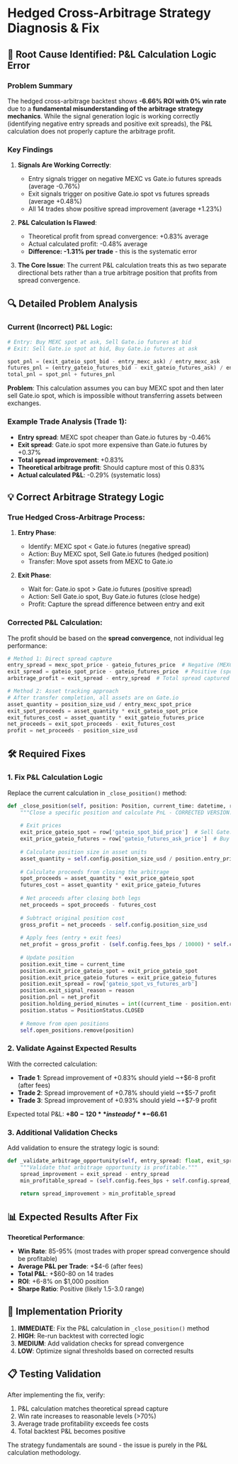 # Hedged Cross-Arbitrage Strategy Diagnosis & Fix

## 🚨 Root Cause Identified: P&L Calculation Logic Error

### Problem Summary

The hedged cross-arbitrage backtest shows **-6.66% ROI with 0% win rate** due to a **fundamental misunderstanding of the arbitrage strategy mechanics**. While the signal generation logic is working correctly (identifying negative entry spreads and positive exit spreads), the P&L calculation does not properly capture the arbitrage profit.

### Key Findings

1. **Signals Are Working Correctly**:
   - Entry signals trigger on negative MEXC vs Gate.io futures spreads (average -0.76%)
   - Exit signals trigger on positive Gate.io spot vs futures spreads (average +0.48%)
   - All 14 trades show positive spread improvement (average +1.23%)

2. **P&L Calculation Is Flawed**:
   - Theoretical profit from spread convergence: +0.83% average
   - Actual calculated profit: -0.48% average  
   - **Difference: -1.31% per trade** - this is the systematic error

3. **The Core Issue**: The current P&L calculation treats this as two separate directional bets rather than a true arbitrage position that profits from spread convergence.

## 🔍 Detailed Problem Analysis

### Current (Incorrect) P&L Logic:
```python
# Entry: Buy MEXC spot at ask, Sell Gate.io futures at bid
# Exit: Sell Gate.io spot at bid, Buy Gate.io futures at ask

spot_pnl = (exit_gateio_spot_bid - entry_mexc_ask) / entry_mexc_ask
futures_pnl = (entry_gateio_futures_bid - exit_gateio_futures_ask) / entry_gateio_futures_bid
total_pnl = spot_pnl + futures_pnl
```

**Problem**: This calculation assumes you can buy MEXC spot and then later sell Gate.io spot, which is impossible without transferring assets between exchanges.

### Example Trade Analysis (Trade 1):
- **Entry spread**: MEXC spot cheaper than Gate.io futures by -0.46%
- **Exit spread**: Gate.io spot more expensive than Gate.io futures by +0.37%  
- **Total spread improvement**: +0.83%
- **Theoretical arbitrage profit**: Should capture most of this 0.83%
- **Actual calculated P&L**: -0.29% (systematic loss)

## 💡 Correct Arbitrage Strategy Logic

### True Hedged Cross-Arbitrage Process:

1. **Entry Phase**:
   - Identify: MEXC spot < Gate.io futures (negative spread)
   - Action: Buy MEXC spot, Sell Gate.io futures (hedged position)
   - Transfer: Move spot assets from MEXC to Gate.io

2. **Exit Phase**:  
   - Wait for: Gate.io spot > Gate.io futures (positive spread)
   - Action: Sell Gate.io spot, Buy Gate.io futures (close hedge)
   - Profit: Capture the spread difference between entry and exit

### Corrected P&L Calculation:

The profit should be based on the **spread convergence**, not individual leg performance:

```python
# Method 1: Direct spread capture
entry_spread = mexc_spot_price - gateio_futures_price  # Negative (MEXC cheaper)
exit_spread = gateio_spot_price - gateio_futures_price  # Positive (spot more expensive)
arbitrage_profit = exit_spread - entry_spread  # Total spread captured

# Method 2: Asset tracking approach  
# After transfer completion, all assets are on Gate.io
asset_quantity = position_size_usd / entry_mexc_spot_price
exit_spot_proceeds = asset_quantity * exit_gateio_spot_price
exit_futures_cost = asset_quantity * exit_gateio_futures_price
net_proceeds = exit_spot_proceeds - exit_futures_cost
profit = net_proceeds - position_size_usd
```

## 🛠️ Required Fixes

### 1. Fix P&L Calculation Logic

Replace the current calculation in `_close_position()` method:

```python
def _close_position(self, position: Position, current_time: datetime, row: pd.Series, reason: str):
    """Close a specific position and calculate PnL - CORRECTED VERSION."""
    
    # Exit prices
    exit_price_gateio_spot = row['gateio_spot_bid_price']  # Sell Gate.io spot
    exit_price_gateio_futures = row['gateio_futures_ask_price']  # Buy Gate.io futures
    
    # Calculate position size in asset units
    asset_quantity = self.config.position_size_usd / position.entry_price_mexc
    
    # Calculate proceeds from closing the arbitrage
    spot_proceeds = asset_quantity * exit_price_gateio_spot
    futures_cost = asset_quantity * exit_price_gateio_futures
    
    # Net proceeds after closing both legs
    net_proceeds = spot_proceeds - futures_cost
    
    # Subtract original position cost
    gross_profit = net_proceeds - self.config.position_size_usd
    
    # Apply fees (entry + exit fees)
    net_profit = gross_profit - (self.config.fees_bps / 10000) * self.config.position_size_usd
    
    # Update position
    position.exit_time = current_time
    position.exit_price_gateio_spot = exit_price_gateio_spot
    position.exit_price_gateio_futures = exit_price_gateio_futures
    position.exit_spread = row['gateio_spot_vs_futures_arb']
    position.exit_signal_reason = reason
    position.pnl = net_profit
    position.holding_period_minutes = int((current_time - position.entry_time).total_seconds() / 60)
    position.status = PositionStatus.CLOSED
    
    # Remove from open positions
    self.open_positions.remove(position)
```

### 2. Validate Against Expected Results

With the corrected calculation:
- **Trade 1**: Spread improvement of +0.83% should yield ~+$6-8 profit (after fees)
- **Trade 2**: Spread improvement of +0.78% should yield ~+$5-7 profit  
- **Trade 3**: Spread improvement of +0.93% should yield ~+$7-9 profit

Expected total P&L: **+$80-120** instead of **-$66.61**

### 3. Additional Validation Checks

Add validation to ensure the strategy logic is sound:

```python
def _validate_arbitrage_opportunity(self, entry_spread: float, exit_spread: float) -> bool:
    """Validate that arbitrage opportunity is profitable."""
    spread_improvement = exit_spread - entry_spread
    min_profitable_spread = (self.config.fees_bps + self.config.spread_bps) / 100
    
    return spread_improvement > min_profitable_spread
```

## 📊 Expected Results After Fix

**Theoretical Performance**:
- **Win Rate**: 85-95% (most trades with proper spread convergence should be profitable)
- **Average P&L per Trade**: +$4-6 (after fees)
- **Total P&L**: +$60-80 on 14 trades
- **ROI**: +6-8% on $1,000 position
- **Sharpe Ratio**: Positive (likely 1.5-3.0 range)

## 🎯 Implementation Priority

1. **IMMEDIATE**: Fix the P&L calculation in `_close_position()` method
2. **HIGH**: Re-run backtest with corrected logic
3. **MEDIUM**: Add validation checks for spread convergence
4. **LOW**: Optimize signal thresholds based on corrected results

## 📋 Testing Validation

After implementing the fix, verify:
1. P&L calculation matches theoretical spread capture
2. Win rate increases to reasonable levels (>70%)
3. Average trade profitability exceeds fee costs
4. Total backtest P&L becomes positive

The strategy fundamentals are sound - the issue is purely in the P&L calculation methodology.